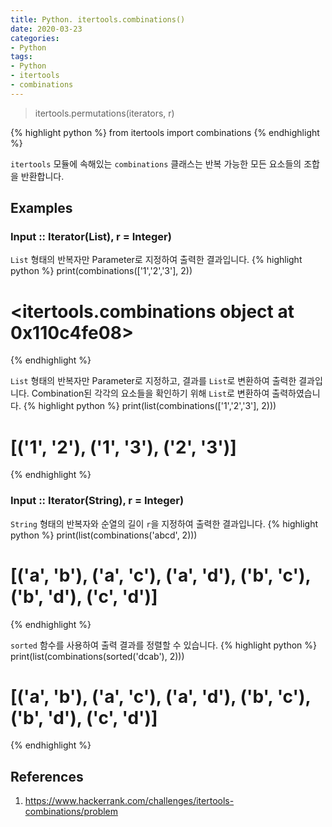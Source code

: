 ```yaml
---
title: Python. itertools.combinations()
date: 2020-03-23
categories:
- Python
tags:
- Python
- itertools
- combinations
---
```


> itertools.permutations(iterators, r)

{% highlight python %}
from itertools import combinations
{% endhighlight %}

`itertools` 모듈에 속해있는 `combinations` 클래스는 반복 가능한 모든 요소들의 조합을 반환합니다.

## Examples

### Input :: Iterator(List), r = Integer)
`List` 형태의 반복자만 Parameter로 지정하여 출력한 결과입니다.
{% highlight python %}
print(combinations(['1','2','3'], 2))
# <itertools.combinations object at 0x110c4fe08>
{% endhighlight %}

`List` 형태의 반복자만 Parameter로 지정하고, 결과를 `List`로 변환하여 출력한 결과입니다.
Combination된 각각의 요소들을 확인하기 위해 `List`로 변환하여 출력하였습니다.
{% highlight python %}
print(list(combinations(['1','2','3'], 2)))
# [('1', '2'), ('1', '3'), ('2', '3')]
{% endhighlight %}

### Input :: Iterator(String), r = Integer)
`String` 형태의 반복자와 순열의 길이 `r`을 지정하여 출력한 결과입니다.
{% highlight python %}
print(list(combinations('abcd', 2)))
# [('a', 'b'), ('a', 'c'), ('a', 'd'), ('b', 'c'), ('b', 'd'), ('c', 'd')]
{% endhighlight %}

`sorted` 함수를 사용하여 출력 결과를 정렬할 수 있습니다.
{% highlight python %}
print(list(combinations(sorted('dcab'), 2)))
# [('a', 'b'), ('a', 'c'), ('a', 'd'), ('b', 'c'), ('b', 'd'), ('c', 'd')]
{% endhighlight %}


## References
1. https://www.hackerrank.com/challenges/itertools-combinations/problem
